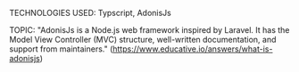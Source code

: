 TECHNOLOGIES USED: Typscript, AdonisJs

TOPIC: "AdonisJs is a Node.js web framework inspired by Laravel. It has the Model View Controller (MVC) structure, well-written documentation, and support from maintainers." (https://www.educative.io/answers/what-is-adonisjs)
